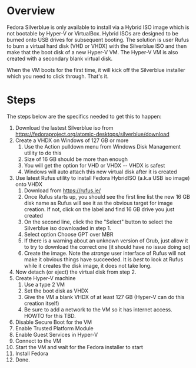 
# Overview
Fedora Silverblue is only available to install via a Hybrid ISO image which is not bootable by Hyper-V or VirtualBox.  Hybrid ISOs are designed to be burned onto USB drives for subsequent booting.  The solution is user Rufus to burn a virtual hard disk (VHD or VHDX) with the Silverblue ISO and then make that the boot disk of a new Hyper-V VM.  The Hyper-V VM is also created with a secondary blank virtual disk.

When the VM boots for the first time, it will kick off the Silverblue installer which you need to click through.  That's it.
# Steps

The steps below are the specifics needed to get this to happen:

1. Download the lastest Silverblue iso from   https://fedoraproject.org/atomic-desktops/silverblue/download
2. Create a VHDX on Windows of 127 GB or more
	1. Use the Action pulldown menu from Windows Disk Management utility to do this
	2. Size of 16 GB should be more than enough
	3. You will get the option for VHD or VHDX -- VHDX is safest
	4. Windows will auto attach this new virtual disk after it is created
3. Use latest Rufus utility to install Fedora HybridISO (a.k.a USB iso image) onto VHDX
	1. Download from https://rufus.ie/
	2. Once Rufus starts up, you should see the first line list the new 16 GB disk name as Rufus will see it as the obvious target  for image creation.  If not, click on the label and find 16 GB drive you just created
	3. On the second line, click the the "Select" button to select the Silverblue iso downloaded in step 1.
	4. Select option Choose GPT over MBR
	5. If there is a warning about an unknown version of Grub, just allow it to try to download the correct one (it should have no issue doing so)
	6. Create the image.  Note the _strange_ user interface of Rufus will not make it obvious things have succeeded.  It is _best_ to look at Rufus while it creates the disk image, it does not take long.
4. Now detach (or eject) the virtual disk from step 2.
5. Create Hyper-V machine 
	1. Use a type 2 VM
	2. Set the  boot disk as VHDX
	3. Give the VM a blank VHDX of at least 127 GB (Hyper-V can do this creation itself)
	4. Be sure to add a network to the VM so it has internet access.  HOWTO for this TBD.
6. Disable Secure Boot for the VM
7. Enable Trusted Platform Module
8. Enable Guest Services in Hyper-V
9. Connect to the VM
10. Start the VM and wait for the Fedora installer to start
11. Install Fedora
12. Done.

